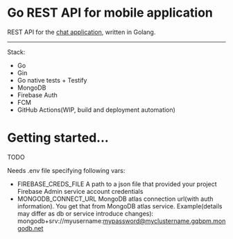 # Go REST API for mobile application
REST API for the [chat application](https://github.com/sam-haff/samurai-chat-app), written in Golang.
___
Stack:
- Go
- Gin
- Go native tests + Testify
- MongoDB
- Firebase Auth
- FCM
- GitHub Actions(WIP, build and deployment automation)


# Getting started...
TODO

Needs .env file specifying following vars: 
- FIREBASE_CREDS_FILE
A path to a json file that provided your project Firebase Admin service account credentials
- MONGODB_CONNECT_URL
MongoDB atlas connection url(with auth information). You get that from MongoDB atlas service. Example(details may differ as db or service introduce changes): mongodb+srv://myusername:mypassword@myclustername.gqbpm.mongodb.net 
